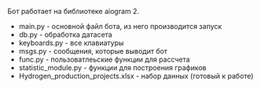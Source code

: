 Бот работает на библиотеке aiogram 2.
- main.py - основной файл бота, из него производится запуск
- db.py - обработка датасета
- keyboards.py - все клавиатуры
- msgs.py - сообщения, которые выводит бот
- func.py - пользоватлеьские функции для рассчета
- statistic_module.py - функции для построения графиков
- Hydrogen_production_projects.xlsx - набор данных (готовый к работе)
